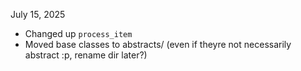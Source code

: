 July 15, 2025

- Changed up `process_item`
- Moved base classes to abstracts/ (even if theyre not necessarily abstract :p, rename dir later?)